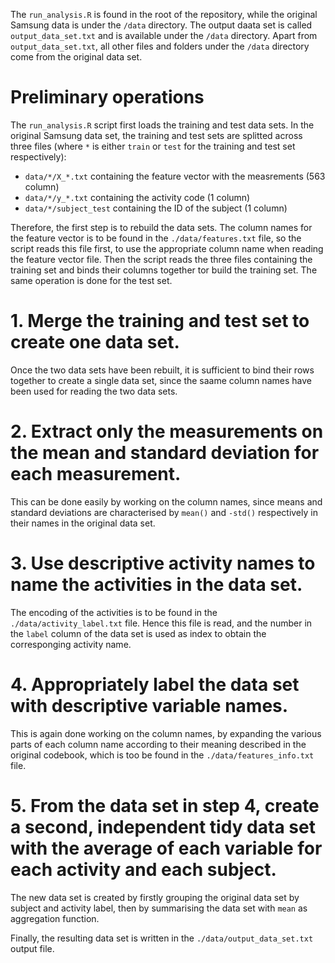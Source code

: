 The `run_analysis.R` is found in the root of the repository, while the original Samsung data is under the `/data` directory. The output daata set is called `output_data_set.txt` and is available under the `/data` directory. Apart from `output_data_set.txt`, all other files and folders under the `/data` directory come from the original data set.

# Preliminary operations

The `run_analysis.R` script first loads the training and test data sets. In the original Samsung data set, the training and test sets are splitted across three files (where `*` is either `train` or `test` for the training and test set respectively):

* `data/*/X_*.txt` containing the feature vector with the measrements (563 column)
* `data/*/y_*.txt` containing the activity code (1 column)
* `data/*/subject_test` containing the ID of the subject (1 column)

Therefore, the first step is to rebuild the data sets. The column names for the feature vector is to be found in the `./data/features.txt` file, so the script reads this file first, to use the appropriate column name when reading the feature vector file. Then the script reads the three files containing the training set and binds their columns together tor build the training set. The same operation is done for the test set.

# 1. Merge the training and test set to create one data set.

Once the two data sets have been rebuilt, it is sufficient to bind their rows together to create a single data set, since the saame column names have been used for reading the two data sets.

# 2. Extract only the measurements on the mean and standard deviation for each measurement.

This can be done easily by working on the column names, since means and standard deviations are characterised by `mean()` and `-std()` respectively in their names in the original data set.

# 3. Use descriptive activity names to name the activities in the data set.

The encoding of the activities is to be found in the `./data/activity_label.txt` file. Hence this file is read, and the number in the `label` column of the data set is used as index to obtain the corresponging activity name.

# 4. Appropriately label the data set with descriptive variable names.

This is again done working on the column names, by expanding the various parts of each column name according to their meaning described in the original codebook, which is too be found in the `./data/features_info.txt` file.

# 5. From the data set in step 4, create a second, independent tidy data set with the average of each variable for each activity and each subject.

The new data set is created by firstly grouping the original data set by subject and activity label, then by summarising the data set with `mean` as aggregation function. 

Finally, the resulting data  set is written in the `./data/output_data_set.txt` output file.